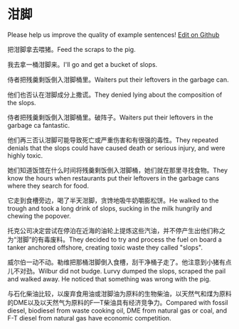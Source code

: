 # 泔脚

Please help us improve the quality of example sentences! [Edit on Github](https://github.com/jiyushe/jiyu-example-sentence-source/blob/main/chinese/ganjiao.md)

<p><span class="chinese">把泔脚拿去喂猪。</span><span class="english">Feed the scraps to the pig.</span></p>

<p><span class="chinese">我去拿一桶泔脚来。</span><span class="english">I'll go and get a bucket of slops.</span></p>

<p><span class="chinese">侍者把残羹剩饭倒入泔脚桶里。</span><span class="english">Waiters put their leftovers in the garbage can.</span></p>

<p><span class="chinese">他们也否认在泔脚成分上撒谎。</span><span class="english">They denied lying about the composition of the slops.</span></p>

<p><span class="chinese">侍者把残羹剩饭倒入泔脚桶里。破阵子。</span><span class="english">Waiters put their leftovers in the garbage ca fantastic.</span></p>

<p><span class="chinese">他们再三否认泔脚可能导致死亡或严重伤害和有很强的毒性。</span><span class="english">They repeated denials that the slops could have caused death or serious injury, and were highly toxic.</span></p>

<p><span class="chinese">她们知道饭馆在什么时间将残羹剩饭倒入泔脚桶，她们就在那里寻找食物。</span><span class="english">They know the hours when restaurants put their leftovers in the garbage cans where they search for food.</span></p>

<p><span class="chinese">它走到食槽旁边，喝了半天泔脚，贪馋地吸牛奶嚼膨松饼。</span><span class="english">He walked to the trough and took a long drink of slops, sucking in the milk hungrily and chewing the popover.</span></p>

<p><span class="chinese">托克公司决定尝试在停泊在近海的油轮上提炼这些汽油，并不停产生出他们称之为“泔脚”的有毒废料。</span><span class="english">They decided to try and process the fuel on board a tanker anchored offshore, creating toxic waste they called "slops".</span></p>

<p><span class="chinese">威尔伯一动不动。勒维把那桶泔脚倒入食槽，刮干净桶子走了。他注意到小猪有点儿不对劲。</span><span class="english">Wilbur did not budge. Lurvy dumped the slops, scraped the pail and walked away. He noticed that something was wrong with the pig.</span></p>

<p><span class="chinese">与石化柴油比较，以废弃食用油或泔脚油为原料的生物柴油，以天然气和煤为原料的DME以及以天然气为原料的F—T柴油具有经济竞争力。</span><span class="english">Compared with fossil diesel, biodiesel from waste cooking oil, DME from natural gas or coal, and F-T diesel from natural gas have economic competition.</span></p>

